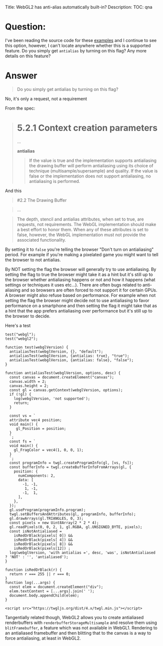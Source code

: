 Title: WebGL2 has anti-alias automatically built-in?
Description:
TOC: qna

# Question:

I've been reading the source code for these [examples][1] and I continue to see this option, however, I can't locate anywhere whether this is a supported feature. Do you simply get `antialias` by turning on this flag? Any more details on this feature?


  [1]: https://github.com/WebGLSamples/WebGL2Samples/blob/master/samples/draw_image_space.html#L54

# Answer

> Do you simply get antialias by turning on this flag?

No, it's only a request, not a requirement

From the spec:

> # 5.2.1 Context creation parameters
>
> ...
>
> **antialias**
>   >If the value is true and the implementation supports antialiasing the drawing buffer will perform antialiasing using its choice of technique (multisample/supersample) and quality. If the value is false or the implementation does not support antialiasing, no antialiasing is performed.

And this

> #2.2 The Drawing Buffer

> ...

> The depth, stencil and antialias attributes, when set to true, are requests, not requirements. The WebGL implementation should make a best effort to honor them. When any of these attributes is set to false, however, the WebGL implementation must not provide the associated functionality. 

By setting it to `false` you're telling the browser "Don't turn on antialiasing" period. For example if you're making a pixelated game you might want to tell the browser to not antialias.

By NOT setting the flag the browser will generally try to use antialiasing. By setting the flag to true the browser might take it as a hint but it's still up to the browser whether antialiasing happens or not and how it happens (what settings or techniques it uses etc...). There are often bugs related to anti-aliasing and so browsers are often forced to not support it for certain GPUs. A browser might also refuse based on performance. For example when not setting the flag the browser might decide not to use antialiasing to favor performance on a smartphone and then setting the flag it might take that as a hint that the app prefers antialiasing over performance but it's still up to the browser to decide.

Here's a test

<!-- begin snippet: js hide: false console: true babel: false -->

<!-- language: lang-js -->

    test("webgl");
    test("webgl2");

    function test(webglVersion) {
      antialiasTest(webglVersion, {}, "default");
      antialiasTest(webglVersion, {antialias: true}, "true");
      antialiasTest(webglVersion, {antialias: false}, "false");
    }

    function antialiasTest(webglVersion, options, desc) {
      const canvas = document.createElement("canvas");
      canvas.width = 2;
      canvas.height = 2;
      const gl = canvas.getContext(webglVersion, options);
      if (!gl) {
        log(webglVersion, 'not supported');
        return;
      }
      
      const vs = `
      attribute vec4 position;
      void main() {
         gl_Position = position;
      }
      `;
      const fs = `
      void main() {
        gl_FragColor = vec4(1, 0, 0, 1);
      }
      `;
      const programInfo = twgl.createProgramInfo(gl, [vs, fs]);
      const bufferInfo = twgl.createBufferInfoFromArrays(gl, {
        position: {
          numComponents: 2,
          data: [
            -1, -1, 
             1, -1,
            -1,  1,
          ],
        },
      });
      gl.useProgram(programInfo.program);
      twgl.setBuffersAndAttributes(gl, programInfo, bufferInfo);
      gl.drawArrays(gl.TRIANGLES, 0, 3);
      const pixels = new Uint8Array(2 * 2 * 4);
      gl.readPixels(0, 0, 2, 1, gl.RGBA, gl.UNSIGNED_BYTE, pixels);
      const isNotAntialiased = 
        isRedOrBlack(pixels[ 0]) && 
        isRedOrBlack(pixels[ 4]) && 
        isRedOrBlack(pixels[ 8]) && 
        isRedOrBlack(pixels[12]) ; 
      log(webglVersion, 'with antialias =', desc, 'was', isNotAntialiased ? 'NOT' : '', 'antialiased');
    }

    function isRedOrBlack(r) {
      return r === 255 || r === 0;
    }
    function log(...args) {
      const elem = document.createElement("div");
      elem.textContent = [...args].join(' ');
      document.body.appendChild(elem);
    }

<!-- language: lang-html -->

    <script src="https://twgljs.org/dist/4.x/twgl.min.js"></script>

<!-- end snippet -->

Tangentially related though, WebGL2 allows you to create antialiased renderbuffers with `renderbufferStorageMultisample` and resolve them using `blitFramebuffer`, a feature which was not available in WebGL1. Rendering to an antialiased framebuffer and then blitting that to the canvas is a way to force antialiasing, at least in WebGL2.

